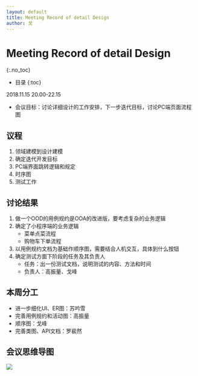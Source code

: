 ```yaml
---
layout: default
title: Meeting Record of detail Design
author: 戈
---
```


# Meeting Record of detail Design
{:.no_toc}

* 目录
{:toc}

2018.11.15 20.00-22.15

- 会议目标：讨论详细设计的工作安排，下一步迭代目标，讨论PC端页面流程图

## 议程

1. 领域建模到设计建模
2. 确定迭代开发目标
3. PC端界面跳转逻辑和规定
4. 时序图
5. 测试工作

## 讨论结果

1.	做一个OOD的用例规约是OOA的改进版，要考虑复杂的业务逻辑
2.	确定了小程序端的业务逻辑
	- 菜单点菜流程
	- 购物车下单流程
3.  以用例规约文档为基础作顺序图，需要结合人机交互，具体到什么按钮
4.  确定测试方面下阶段的任务及其负责人
	- 任务：出一份测试文档，说明测试的内容、方法和时间
	- 负责人：高振量、戈峰
	
## 本周分工

- 进一步细化UI、ER图：苏吟雪
- 完善用例规约和活动图：高振量
- 顺序图：戈峰
- 完善类图、API文档：罗裴然

## 会议思维导图

![][1]

[1]:https://raw.githubusercontent.com/PeakGe/Mind-Map/master/detail%20design%20meeting%20record.png
